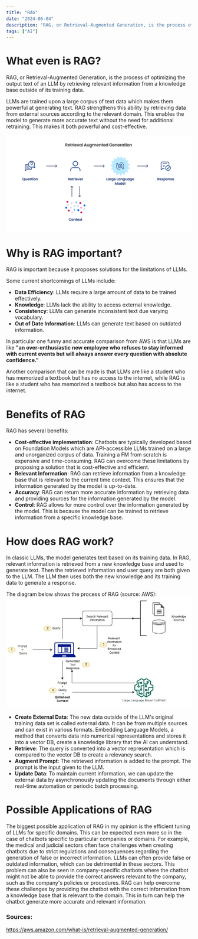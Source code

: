 ```yaml
---
title: "RAG"
date: "2024-06-04"
description: "RAG, or Retrieval-Augmented Generation, is the process of optimizing the output text of an LLM by retrieving relevant information from a knowledge base outside of its training data."
tags: ["AI"]
---
```

# What even is RAG?
RAG, or Retrieval-Augmented Generation, is the process of optimizing the output text of an LLM by retrieving relevant information from a knowledge base outside of its training data.

LLMs are trained upon a large corpus of text data which makes them powerful at generating text. RAG strengthens this ability by retrieving data from external sources according to the relevant domain. This enables the model to generate more accurate text without the need for additional retraining. This makes it both powerful and cost-effective.

![rag](../../images/RAG/RAG.png)

# Why is RAG important?
RAG is important because it proposes solutions for the limitations of LLMs.

Some current shortcomings of LLMs include:
- **Data Efficiency**: LLMs require a large amount of data to be trained effectively.
- **Knowledge**: LLMs lack the ability to access external knowledge.
- **Consistency**: LLMs can generate inconsistent text due varying vocabulary.
- **Out of Date Information**: LLMs can generate text based on outdated information.

In particular one funny and accurate comparison from AWS is that LLMs are like **"an over-enthusiastic new employee who refuses to stay informed with current events but will always answer every question with absolute confidence."**

Another comparison that can be made is that LLMs are like a student who has memorized a textbook but has no access to the internet, while RAG is like a student who has memorized a textbook but also has access to the internet.

# Benefits of RAG
RAG has several benefits:
- **Cost-effective implementation**: Chatbots are typically developed based on Foundation Models which are API-accessible LLMs trained on a large and unorganized corpus of data. Training a FM from scratch is expensive and time-consuming. RAG can overcome these limitations by proposing a solution that is cost-effective and efficient.
- **Relevant Information**: RAG can retrieve information from a knowledge base that is relevant to the current time context. This ensures that the information generated by the model is up-to-date.
- **Accuracy**: RAG can return more accurate information by retrieving data and providing sources for the information generated by the model.
- **Control**: RAG allows for more control over the information generated by the model. This is because the model can be trained to retrieve information from a specific knowledge base.

# How does RAG work?
In classic LLMs, the model generates text based on its training data. In RAG, relevant information is retrieved from a new knowledge base and used to generate text. Then the retrieved information and user query are both given to the LLM. The LLM then uses both the new knowledge and its training data to generate a response.

The diagram below shows the process of RAG (source: AWS):
![diagram](../../images/RAG/rag-diagram.png)
- **Create External Data**: The new data outside of the LLM's original training data set is called external data. It can be from multiple sources and can exist in various formats. Embedding Language Models, a method that converts data into numerical representations and stores it into a vector DB, create a knowledge library that the AI can understand.
- **Retrieve**: The query is converted into a vector representation which is compared to the vector DB to create a relevancy search. 
- **Augment Prompt**: The retrieved information is added to the prompt. The prompt is the input given to the LLM.
- **Update Data**: To maintain current information, we can update the external data by asynchronously updating the documents through either real-time automation or periodic batch processing.


# Possible Applications of RAG
The biggest possible application of RAG in my opinion is the efficient tuning of LLMs for specific domains. This can be expected even more so in the case of chatbots specific to particular companies or domains. For example, the medical and judicial sectors often face challenges when creating chatbots due to strict regulations and consequences regarding the generation of false or incorrect information. LLMs can often provide false or outdated information, which can be detrimental in these sectors. This problem can also be seen in company-specific chatbots where the chatbot might not be able to provide the correct answers relevant to the company, such as the company's policies or procedures. RAG can help overcome these challenges by providing the chatbot with the correct information from a knowledge base that is relevant to the domain. This in turn can help the chatbot generate more accurate and relevant information.


### Sources:  
https://aws.amazon.com/what-is/retrieval-augmented-generation/